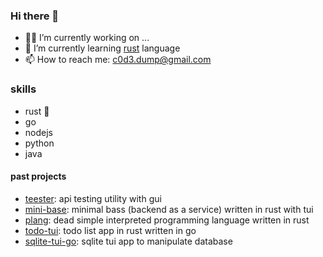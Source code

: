 ### Hi there 👋

- 🧑‍🏭 I’m currently working on ...
- 🌱 I’m currently learning [rust](https://www.rust-lang.org) language
- 📫 How to reach me: c0d3.dump@gmail.com

### skills
- rust 🦀
- go
- nodejs
- python
- java

#### past projects
- [teester](https://github.com/c0d3-dump/teester): api testing utility with gui 
- [mini-base](https://github.com/c0d3-dump/mini-base): minimal bass (backend as a service) written in rust with tui
- [plang](https://github.com/c0d3-dump/plang): dead simple interpreted programming language written in rust 
- [todo-tui](https://github.com/c0d3-dump/todo-tui): todo list app in rust written in go 
- [sqlite-tui-go](https://github.com/c0d3-dump/sqlite-tui-go): sqlite tui app to manipulate database
